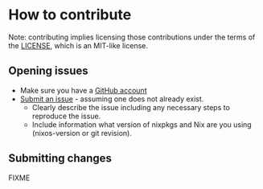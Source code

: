 # How to contribute

Note: contributing implies licensing those contributions under the terms of
the [LICENSE](./LICENSE), which is an MIT-like license.

## Opening issues

* Make sure you have a [GitHub account](https://github.com/signup/free)
* [Submit an issue](https://github.com/triton/triton/issues) - assuming one does not already exist.
  * Clearly describe the issue including any necessary steps to reproduce the
    issue.
  * Include information what version of nixpkgs and Nix are you using
    (nixos-version or git revision).

## Submitting changes

FIXME
